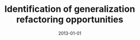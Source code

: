 ---
title: "Identification of generalization refactoring opportunities"
collection: publications
permalink: /publication/2013-01-01-Identification-of-generalization-refactoring-opportunities
date: 2013-01-01
venue: 'Autom. Softw. Eng.'
paperurl: 'https://doi.org/10.1007/s10515-012-0100-0'
citation: ' Hui Liu,  Zhendong Niu,  Zhiyi Ma,  Weizhong Shao'
---